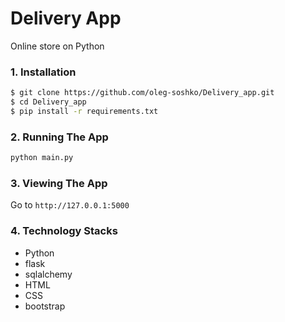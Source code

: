# Delivery App
  Online store on Python
### 1. Installation

```bash
$ git clone https://github.com/oleg-soshko/Delivery_app.git
$ cd Delivery_app
$ pip install -r requirements.txt
```

### 2. Running The App

```bash
python main.py
```

### 3. Viewing The App

Go to `http://127.0.0.1:5000`

### 4. Technology Stacks
- Python
- flask
- sqlalchemy
- HTML
- CSS
- bootstrap

